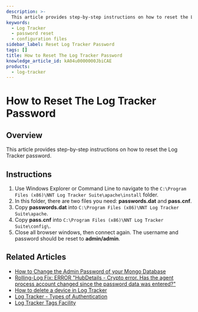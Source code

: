 ```yaml
---
description: >-
  This article provides step-by-step instructions on how to reset the Log Tracker password, including file navigation and necessary actions.
keywords:
  - Log Tracker
  - password reset
  - configuration files
sidebar_label: Reset Log Tracker Password
tags: []
title: How to Reset The Log Tracker Password
knowledge_article_id: kA04u0000000JbiCAE
products:
  - log-tracker
---
```


# How to Reset The Log Tracker Password

## Overview

This article provides step-by-step instructions on how to reset the Log Tracker password.

## Instructions

1. Use Windows Explorer or Command Line to navigate to the `C:\Program Files (x86)\NNT Log Tracker Suite\apache\install` folder.
2. In this folder, there are two files you need: **passwords.dat** and **pass.cnf**.
3. Copy **passwords.dat** into `C:\Program Files (x86)\NNT Log Tracker Suite\apache`.
4. Copy **pass.cnf** into `C:\Program Files (x86)\NNT Log Tracker Suite\config\`.
5. Close all browser windows, then connect again. The username and password should be reset to **admin/admin**.

## Related Articles

- [How to Change the Admin Password of your Mongo Database](https://helpcenter.netwrix.com/bundle/z-kb-articles-salesforce/page/kA04u0000000JgJCAU.html)
- [Rolling-Log Fix: ERROR "HubDetails - Crypto error. Has the agent process account changed since the password data was entered?"](https://helpcenter.netwrix.com/bundle/z-kb-articles-salesforce/page/kA04u0000000Jf1CAE.html)
- [How to delete a device in Log Tracker](https://helpcenter.netwrix.com/bundle/z-kb-articles-salesforce/page/kA04u0000000JaCCAU.html)
- [Log Tracker - Types of Authentication](https://helpcenter.netwrix.com/bundle/z-kb-articles-salesforce/page/kA04u0000000Je3CAE.html)
- [Log Tracker Tags Facility](https://helpcenter.netwrix.com/bundle/z-kb-articles-salesforce/page/kA04u0000000JdUCAU.html)